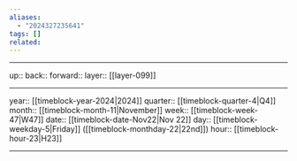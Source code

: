 ```yaml
---
aliases:
  - "2024327235641"
tags: []
related:
---
```




***

up:: 
back:: 
forward:: 
layer:: [[layer-099]]

***

year:: [[timeblock-year-2024|2024]]
quarter:: [[timeblock-quarter-4|Q4]]
month:: [[timeblock-month-11|November]]
week:: [[timeblock-week-47|W47]]
date:: [[timeblock-date-Nov22|Nov 22]]
day:: [[timeblock-weekday-5|Friday]] ([[timeblock-monthday-22|22nd]])
hour:: [[timeblock-hour-23|H23]]

***
